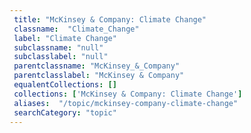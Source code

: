 ```yaml
--- 
 title: "McKinsey & Company: Climate Change" 
 classname:  "Climate_Change" 
 label: "Climate Change" 
 subclassname: "null" 
 subclasslabel: "null" 
 parentclassname: "McKinsey_&_Company" 
 parentclasslabel: "McKinsey & Company" 
 equalentCollections: [] 
 collections: ['McKinsey & Company: Climate Change']
 aliases:  "/topic/mckinsey-company-climate-change"  
 searchCategory: "topic" 
---
```

